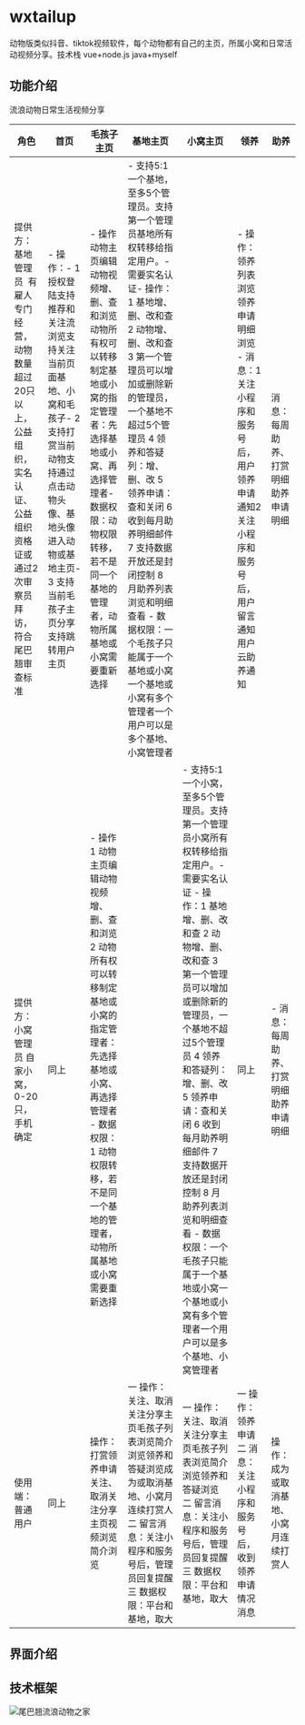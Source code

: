 # wxtailup
动物版类似抖音、tiktok视频软件，每个动物都有自己的主页，所属小窝和日常活动视频分享。技术栈 vue+node.js java+myself
## 功能介绍
流浪动物日常生活视频分享

| 角色 | 首页 | 毛孩子主页 | 基地主页 | 小窝主页 | 领养 | 助养 |
| ---- | ---- | ---- | ---- | ---- | ---- | ---- |
| 提供方：基地管理员  有雇人专门经营，动物数量超过20只以上，公益组织，实名认证、公益组织资格证或通过2次审察员拜访，符合尾巴翘审查标准 | - 操作：- 1 授权登陆支持推荐和关注流浏览支持关注当前页面基地、小窝和毛孩子- 2 支持打赏当前动物支持通过点击动物头像、基地头像进入动物或基地主页- 3 支持当前毛孩子主页分享支持跳转用户主页 | - 操作动物主页编辑动物视频增、删、查和浏览动物所有权可以转移制定基地或小窝的指定管理者：先选择基地或小窝、再选择管理者- 数据权限：动物权限转移，若不是同一个基地的管理者，动物所属基地或小窝需要重新选择 | - 支持5:1一个基地，至多5个管理员。支持第一个管理员基地所有权转移给指定用户。- 需要实名认证- 操作：1 基地增、删、改和查 2 动物增、删、改和查 3 第一个管理员可以增加或删除新的管理员，一个基地不超过5个管理员 4 领养和答疑列：增、删、改 5 领养申请：查和关闭 6 收到每月助养明细邮件 7 支持数据开放还是封闭控制 8 月助养列表浏览和明细查看 - 数据权限：一个毛孩子只能属于一个基地或小窝一个基地或小窝有多个管理者一个用户可以是多个基地、小窝管理者|  | - 操作：领养列表浏览领养申请明细浏览 - 消息：1 关注小程序和服务号后，用户领养申请通知2 关注小程序和服务号后，用户留言通知用户云助养通知 | 消息：每周助养、打赏明细助养申请明细 |
| 提供方：小窝管理员 自家小窝，0-20只，手机确定 | 同上 | - 操作 1 动物主页编辑动物视频增、删、查和浏览 2 动物所有权可以转移制定基地或小窝的指定管理者：先选择基地或小窝、再选择管理者 - 数据权限：1 动物权限转移，若不是同一个基地的管理者，动物所属基地或小窝需要重新选择 |  | - 支持5:1一个小窝，至多5个管理员。支持第一个管理员小窝所有权转移给指定用户。- 需要实名认证 - 操作：1 基地增、删、改和查 2 动物增、删、改和查 3 第一个管理员可以增加或删除新的管理员，一个基地不超过5个管理员 4 领养和答疑列：增、删、改 5 领养申请：查和关闭 6 收到每月助养明细邮件 7 支持数据开放还是封闭控制 8 月助养列表浏览和明细查看 - 数据权限：一个毛孩子只能属于一个基地或小窝一个基地或小窝有多个管理者一个用户可以是多个基地、小窝管理者 | 同上 | - 消息：每周助养、打赏明细助养申请明细 |
| 使用端：普通用户 | 同上 | 操作：打赏领养申请关注、取消关注分享主页视频浏览简介浏览 | 一 操作：关注、取消关注分享主页毛孩子列表浏览简介浏览领养和答疑浏览成为或取消基地、小窝月连续打赏人 二 留言消息：关注小程序和服务号后，管理员回复提醒 三 数据权限：平台和基地，取大 | 一 操作：关注、取消关注分享主页毛孩子列表浏览简介浏览领养和答疑浏览 二 留言消息：关注小程序和服务号后，管理员回复提醒 三 数据权限：平台和基地，取大 | 一 操作：领养申请 二 消息：关注小程序和服务号后，收到领养申请情况消息 | 操作：成为或取消基地、小窝月连续打赏人 |

## 界面介绍
## 技术框架
![尾巴翘流浪动物之家](https://file.tapd.cn/68678095/documents/preview/1168678095001000020)
